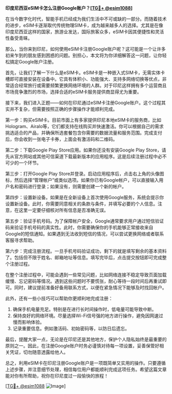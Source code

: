 **印度尼西亚eSIM卡怎么注册Google账户？[[TG💪+ @esim1088](https://t.me/s/esim1088)]**

在当今数字化时代，智能手机已经成为我们生活中不可或缺的一部分。而随着技术的进步，eSIM卡逐渐取代传统物理SIM卡，成为越来越多人的选择。尤其是在像印度尼西亚这样的国家，旅游业发达，国际旅客众多，eSIM卡因其便捷性和灵活性备受青睐。

那么，当你来到印尼，如何使用eSIM卡注册Google账户呢？这可能是一个让许多初来乍到的朋友感到困惑的问题。别担心，本文将为你详细解答这一问题，让你轻松搞定Google账户注册。

首先，让我们了解一下什么是eSIM卡。eSIM卡是一种嵌入式SIM卡，无需实体卡槽即可直接安装在设备中。它具有体积小、功能强大、支持多网络切换等优点，非常适合经常旅行或需要频繁更换网络环境的人群。对于印尼这样拥有多个运营商且市场竞争激烈的市场，选择合适的eSIM卡服务提供商显得尤为重要。

接下来，我们进入正题——如何在印尼通过eSIM卡注册Google账户。这个过程其实并不复杂，但需要按照正确的步骤操作才能顺利完成。

第一步：购买eSIM卡。目前市面上有多家提供印尼本地eSIM卡的服务商，比如Hologram、Airalo等，它们都支持在线购买并快速激活。你可以根据自己的需求挑选适合的产品，并确保所选套餐包含你需要的数据流量和服务范围。完成支付后，你会收到一张电子卡券，上面会有激活码和二维码。

第二步：下载Google Play Store应用。如果你还没有安装Google Play Store，请先从官方网站或其他可信渠道下载最新版本的应用程序。这是后续注册过程中必不可少的一个环节。

第三步：打开Google Play Store并登录。启动应用程序后，点击右上角的头像图标，然后选择“管理帐户”或类似选项。如果你已有Google帐户，可以直接输入用户名和密码进行登录；如果没有，则需要创建一个新的帐户。

第四步：设置新设备。如果是在全新设备上首次使用Google服务，系统会提示你设置新设备。此时，你需要同意相关的条款与条件，并填写必要的个人信息。注意，在这里一定要仔细核对所有信息是否准确无误。

第五步：验证手机号码。为了保障帐户安全，Google通常要求用户通过短信验证码来验证手机号码的真实性。此时，你需要确保你的手机能够正常接收来自Google的短信通知。如果遇到无法收到短信的情况，可以尝试更换网络或者联系客服寻求帮助。

第六步：完成注册流程。一旦手机号码验证成功，剩下的就是填写剩余的基本资料了。包括但不限于姓名、邮箱地址等信息。填写完毕后，点击提交按钮即可完成整个注册过程。

在整个注册过程中，可能会遇到一些常见问题，比如网络连接不稳定导致页面加载缓慢、忘记密码等情况。遇到这些问题时不要慌张，耐心等待一段时间后再重试即可。同时，建议提前准备好备用联系方式，以便在紧急情况下能够及时找回帐户。

此外，还有一些小技巧可以帮助你更顺利地完成注册：

1. 确保手机电量充足。特别是在进行长时间操作时，低电量可能导致中断。
2. 保持良好的网络环境。尽量选择Wi-Fi信号强的地方进行操作，避免因网速过慢而影响体验。
3. 记录重要信息。例如激活码、初始密码等，以防日后遗忘。

最后，提醒大家一点，无论是在印尼还是其他地方，保护个人隐私始终是最重要的原则之一。因此，在注册Google账户时务必谨慎对待每一项设置，妥善保管好相关凭证，切勿随意透露给他人。

总之，利用eSIM卡在印尼注册Google账户是一项既简单又实用的操作。只要遵循上述步骤，并注意细节处理，相信每位用户都能顺利完成这项任务。希望这篇文章能对你有所帮助，祝你在印尼度过一段愉快的旅程！

[[TG💪+ @esim1088](https://t.me/s/esim1088) ![Image](https://i.postimg.cc/4NQfJmqS/Snipaste-2025-05-13-00-14-12.png)]